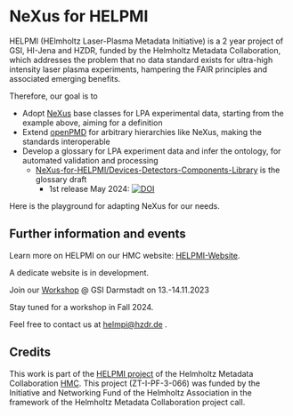 # NeXus for HELPMI

HELPMI (HElmholtz Laser-Plasma Metadata Initiative) is a 2 year project of GSI, HI-Jena and HZDR, funded by the Helmholtz Metadata Collaboration, which addresses the problem that no data standard exists for ultra-high intensity laser plasma experiments, hampering the FAIR principles and associated emerging benefits.

Therefore, our goal is to
* Adopt [NeXus](https://www.nexusformat.org/) base classes for LPA experimental data, starting from the example above, aiming for a definition
* Extend [openPMD](https://www.openpmd.org/#/start) for arbitrary hierarchies like NeXus, making the standards interoperable
* Develop a glossary for LPA experiment data and infer the ontology, for automated validation and processing
   * [NeXus-for-HELPMI/Devices-Detectors-Components-Library](https://github.com/NeXus-for-HELPMI/Devices-Detectors-Components-Library) is the glossary draft
      * 1st release May 2024: [![DOI](https://zenodo.org/badge/doi/10.5281/zenodo.11143947.svg)](https://doi.org/10.5281/zenodo.11143947)


Here is the playground for adapting NeXus for our needs.

## Further information and events
Learn more on HELPMI on our HMC website: [HELPMI-Website](https://helmholtz-metadaten.de/de/inf-projects/helpmi-helmholtz-laser-plasma-metadata-initiative).

A dedicate website is in development.

Join our [Workshop](https://indico.gsi.de/event/17826/)  @ GSI Darmstadt on 13.-14.11.2023

Stay tuned for a workshop in Fall 2024.

Feel free to contact us at helmpi@hzdr.de .

## Credits
This work is part of the [HELPMI project](https://helmholtz-metadaten.de/en/inf-projects/helpmi-helmholtz-laser-plasma-metadata-initiative) of the Helmholtz Metadata Collaboration [HMC](https://helmholtz-metadaten.de/en). This project (ZT-I-PF-3-066) was funded by the Initiative and Networking Fund of the Helmholtz Association in the framework of the Helmholtz Metadata Collaboration project call.
